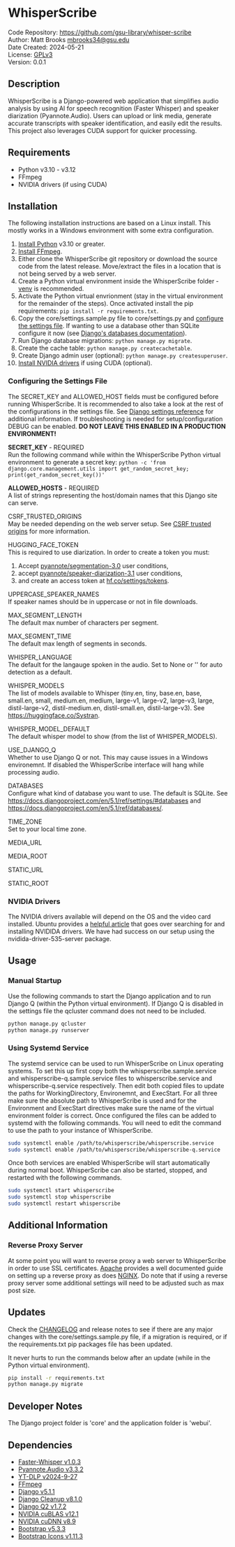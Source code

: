 # WhisperScribe
Code Repository: https://github.com/gsu-library/whisper-scribe  
Author: Matt Brooks <mbrooks34@gsu.edu>  
Date Created: 2024-05-21  
License: [GPLv3](LICENSE)  
Version: 0.0.1

## Description
WhisperScribe is a Django-powered web application that simplifies audio analysis by using AI for speech recognition (Faster Whisper) and speaker diarization (Pyannote.Audio). Users can upload or link media, generate accurate transcripts with speaker identification, and easily edit the results. This project also leverages CUDA support for quicker processing.

## Requirements
- Python v3.10 - v3.12
- FFmpeg
- NVIDIA drivers (if using CUDA)

## Installation
The following installation instructions are based on a Linux install. This mostly works in a Windows environment with some extra configuration.

1. [Install Python](https://wiki.python.org/moin/BeginnersGuide/Download) v3.10 or greater.
1. [Install FFmpeg](https://www.ffmpeg.org/).
1. Either clone the WhisperScribe git repository or download the source code from the latest release. Move/extract the files in a location that is not being served by a web server.
1. Create a Python virtual environment inside the WhisperScribe folder - [venv](https://docs.python.org/3/library/venv.html) is recommended.
1. Activate the Python virtual envrionment (stay in the virtual environment for the remainder of the steps). Once activated install the pip requirements: `pip install -r requirements.txt`.
1. Copy the core/settings.sample.py file to core/settings.py and [configure the settings file](#configuring-the-settings-file). If wanting to use a database other than SQLite configure it now (see [Django's databases documentation](https://docs.djangoproject.com/en/5.1/ref/databases/)).
1. Run Django database migrations: `python manage.py migrate`.
1. Create the cache table: `python manage.py createcachetable`.
1. Create Django admin user (optional): `python manage.py createsuperuser`.
1. [Install NVIDIA drivers](#nvidia-drivers) if using CUDA (optional).

### Configuring the Settings File
The SECRET_KEY and ALLOWED_HOST fields must be configured before running WhisperScribe. It is recommended to also take a look at the rest of the configurations in the settings file. See [Django settings reference](https://docs.djangoproject.com/en/5.1/ref/settings/) for additional information. If troubleshooting is needed for setup/configuration DEBUG can be enabled. **DO NOT LEAVE THIS ENABLED IN A PRODUCTION ENVIRONMENT!**

**SECRET_KEY** - REQUIRED  
Run the following command while within the WhisperScribe Python virtual environment to generate a secret key: `python -c 'from django.core.management.utils import get_random_secret_key; print(get_random_secret_key())'`

**ALLOWED_HOSTS** - REQUIRED  
A list of strings representing the host/domain names that this Django site can serve.

CSRF_TRUSTED_ORIGINS  
May be needed depending on the web server setup. See [CSRF trusted origins](https://docs.djangoproject.com/en/5.1/ref/settings/#csrf-trusted-origins) for more information.

HUGGING_FACE_TOKEN  
This is required to use diarization. In order to create a token you must:
1. Accept [pyannote/segmentation-3.0](https://hf.co/pyannote/segmentation-3.0) user conditions,
1. accept [pyannote/speaker-diarization-3.1](https://hf.co/pyannote/speaker-diarization-3.1) user conditions,
1. and create an access token at [hf.co/settings/tokens](https://hf.co/settings/tokens).

UPPERCASE_SPEAKER_NAMES  
If speaker names should be in uppercase or not in file downloads.

MAX_SEGMENT_LENGTH  
The default max number of characters per segment.

MAX_SEGMENT_TIME  
The default max length of segments in seconds.

WHISPER_LANGUAGE  
The default for the langauge spoken in the audio. Set to None or '' for auto detection as a default.

WHISPER_MODELS  
The list of models available to Whisper (tiny.en, tiny, base.en, base, small.en, small, medium.en, medium, large-v1, large-v2, large-v3, large, distil-large-v2, distil-medium.en, distil-small.en, distil-large-v3). See <https://huggingface.co/Systran>.

WHISPER_MODEL_DEFAULT  
The default whisper model to show (from the list of WHISPER_MODELS).

USE_DJANGO_Q  
Whether to use Django Q or not. This may cause issues in a Windows environemnt. If disabled the WhisperScribe interface will hang while processing audio.

DATABASES  
Configure what kind of database you want to use. The default is SQLite. See <https://docs.djangoproject.com/en/5.1/ref/settings/#databases> and <https://docs.djangoproject.com/en/5.1/ref/databases/>.

TIME_ZONE  
Set to your local time zone.

MEDIA_URL  

MEDIA_ROOT  

STATIC_URL  

STATIC_ROOT  


### NVIDIA Drivers
The NVIDIA drivers available will depend on the OS and the video card installed. Ubuntu provides a [helpful article](https://documentation.ubuntu.com/server/how-to/graphics/install-nvidia-drivers/) that goes over searching for and installing NVIDIDA drivers. We have had success on our setup using the nvidida-driver-535-server package.

## Usage
### Manual Startup
Use the following commands to start the Django application and to run Django Q (within the Python virtual environment). If Django Q is disabled in the settings file the qcluster command does not need to be included.

```bash
python manage.py qcluster
python manage.py runserver
```

### Using Systemd Service
The systemd service can be used to run WhisperScribe on Linux operating systems. To set this up first copy both the whisperscribe.sample.service and whisperscribe-q.sample.service files to whisperscribe.service and whisperscribe-q.service respectively. Then edit both copied files to update the paths for WorkingDirectory, Environemnt, and ExecStart. For all three make sure the absolute path to WhisperScribe is used and for the Environment and ExecStart directives make sure the name of the virtual environment folder is correct. Once configured the files can be added to systemd with the following commands. You will need to edit the command to use the path to your instance of WhisperScribe.

```bash
sudo systemctl enable /path/to/whisperscribe/whisperscribe.service
sudo systemctl enable /path/to/whisperscribe/whisperscribe-q.service
```

Once both services are enabled WhisperScribe will start automatically during normal boot. WhisperScribe can also be started, stopped, and restarted with the following commands.

```bash
sudo systemctl start whisperscribe
sudo systemctl stop whisperscribe
sudo systemctl restart whisperscribe
```

## Additional Information
### Reverse Proxy Server
At some point you will want to reverse proxy a web server to WhisperScribe in order to use SSL certificates. [Apache](https://httpd.apache.org/docs/2.4/howto/reverse_proxy.html) provides a well documented guide on setting up a reverse proxy as does [NGINX](https://docs.nginx.com/nginx/admin-guide/web-server/reverse-proxy/). Do note that if using a reverse proxy server some additional settings will need to be adjusted such as max post size.

## Updates
Check the [CHANGELOG](CHANGELOG.md) and release notes to see if there are any major changes with the core/settings.sample.py file, if a migration is required, or if the requirements.txt pip packages file has been updated.

It never hurts to run the commands below after an update (while in the Python virtual environment).

```bash
pip install -r requirements.txt
python manage.py migrate
```

## Developer Notes
The Django project folder is 'core' and the application folder is 'webui'.

## Dependencies
- [Faster-Whisper v1.0.3](https://github.com/SYSTRAN/faster-whisper)
- [Pyannote.Audio v3.3.2](https://github.com/pyannote/pyannote-audio)
- [YT-DLP v2024-9-27](https://github.com/yt-dlp/yt-dlp)
- [FFmpeg](https://www.ffmpeg.org/)
- [Django v5.1.1](https://www.djangoproject.com/)
- [Django Cleanup v8.1.0](https://github.com/un1t/django-cleanup/)
- [Django Q2 v1.7.2](https://django-q2.readthedocs.io/en/master/)
- [NVIDIA cuBLAS v12.1](https://developer.nvidia.com/cublas)
- [NVIDIA cuDNN v8.9](https://developer.nvidia.com/cudnn)
- [Bootstrap v5.3.3](https://getbootstrap.com/)
- [Bootstrap Icons v1.11.3](https://icons.getbootstrap.com/)
